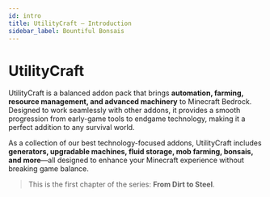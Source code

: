 ```yaml
---
id: intro
title: UtilityCraft – Introduction
sidebar_label: Bountiful Bonsais
---
```


# UtilityCraft

UtilityCraft is a balanced addon pack that brings **automation, farming, resource management, and advanced machinery** to Minecraft Bedrock.  
Designed to work seamlessly with other addons, it provides a smooth progression from early-game tools to endgame technology, making it a perfect addition to any survival world.

As a collection of our best technology-focused addons, UtilityCraft includes **generators, upgradable machines, fluid storage, mob farming, bonsais, and more**—all designed to enhance your Minecraft experience without breaking game balance.

> This is the first chapter of the series: **From Dirt to Steel**.
